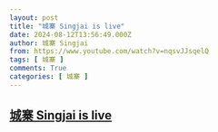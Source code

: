 ```yaml
---
layout: post
title: "城寨 Singjai is live"
date: 2024-08-12T13:56:49.000Z
author: 城寨 Singjai
from: https://www.youtube.com/watch?v=nqsvJJsqelQ
tags: [ 城寨 ]
comments: True
categories: [ 城寨 ]
---
```

<!--1723471009000-->
[城寨 Singjai is live](https://www.youtube.com/watch?v=nqsvJJsqelQ)
------

<div>

</div>
